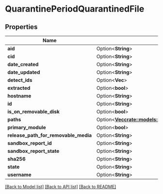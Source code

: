 # QuarantinePeriodQuarantinedFile

## Properties

Name | Type | Description | Notes
------------ | ------------- | ------------- | -------------
**aid** | Option<**String**> |  | [optional]
**cid** | Option<**String**> |  | [optional]
**date_created** | Option<**String**> |  | [optional]
**date_updated** | Option<**String**> |  | [optional]
**detect_ids** | Option<**Vec<String>**> |  | [optional]
**extracted** | Option<**bool**> |  | [optional]
**hostname** | Option<**String**> |  | [optional]
**id** | Option<**String**> |  | [optional]
**is_on_removable_disk** | Option<**bool**> |  | [optional]
**paths** | Option<[**Vec<crate::models::QuarantinePeriodQuarantinedFilePath>**](quarantine.QuarantinedFilePath.md)> |  | [optional]
**primary_module** | Option<**bool**> |  | [optional]
**release_path_for_removable_media** | Option<**String**> |  | [optional]
**sandbox_report_id** | Option<**String**> |  | [optional]
**sandbox_report_state** | Option<**String**> |  | [optional]
**sha256** | Option<**String**> |  | [optional]
**state** | Option<**String**> |  | [optional]
**username** | Option<**String**> |  | [optional]

[[Back to Model list]](../README.md#documentation-for-models) [[Back to API list]](../README.md#documentation-for-api-endpoints) [[Back to README]](../README.md)



